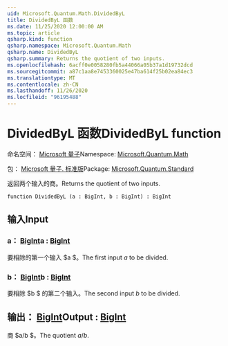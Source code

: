 ```yaml
---
uid: Microsoft.Quantum.Math.DividedByL
title: DividedByL 函数
ms.date: 11/25/2020 12:00:00 AM
ms.topic: article
qsharp.kind: function
qsharp.namespace: Microsoft.Quantum.Math
qsharp.name: DividedByL
qsharp.summary: Returns the quotient of two inputs.
ms.openlocfilehash: 6acff0e0058280fb5a44066a05b37a1d19732dcd
ms.sourcegitcommit: a87c1aa8e7453360025e47ba614f25b02ea84ec3
ms.translationtype: MT
ms.contentlocale: zh-CN
ms.lasthandoff: 11/26/2020
ms.locfileid: "96195488"
---
```

# <a name="dividedbyl-function"></a><span data-ttu-id="2349e-102">DividedByL 函数</span><span class="sxs-lookup"><span data-stu-id="2349e-102">DividedByL function</span></span>

<span data-ttu-id="2349e-103">命名空间： [Microsoft 量子](xref:Microsoft.Quantum.Math)</span><span class="sxs-lookup"><span data-stu-id="2349e-103">Namespace: [Microsoft.Quantum.Math](xref:Microsoft.Quantum.Math)</span></span>

<span data-ttu-id="2349e-104">包： [Microsoft 量子. 标准版](https://nuget.org/packages/Microsoft.Quantum.Standard)</span><span class="sxs-lookup"><span data-stu-id="2349e-104">Package: [Microsoft.Quantum.Standard](https://nuget.org/packages/Microsoft.Quantum.Standard)</span></span>


<span data-ttu-id="2349e-105">返回两个输入的商。</span><span class="sxs-lookup"><span data-stu-id="2349e-105">Returns the quotient of two inputs.</span></span>

```qsharp
function DividedByL (a : BigInt, b : BigInt) : BigInt
```


## <a name="input"></a><span data-ttu-id="2349e-106">输入</span><span class="sxs-lookup"><span data-stu-id="2349e-106">Input</span></span>

### <a name="a--bigint"></a><span data-ttu-id="2349e-107">a： [BigInt](xref:microsoft.quantum.lang-ref.bigint)</span><span class="sxs-lookup"><span data-stu-id="2349e-107">a : [BigInt](xref:microsoft.quantum.lang-ref.bigint)</span></span>

<span data-ttu-id="2349e-108">要相除的第一个输入 $a $。</span><span class="sxs-lookup"><span data-stu-id="2349e-108">The first input $a$ to be divided.</span></span>


### <a name="b--bigint"></a><span data-ttu-id="2349e-109">b： [BigInt](xref:microsoft.quantum.lang-ref.bigint)</span><span class="sxs-lookup"><span data-stu-id="2349e-109">b : [BigInt](xref:microsoft.quantum.lang-ref.bigint)</span></span>

<span data-ttu-id="2349e-110">要相除 $b $ 的第二个输入。</span><span class="sxs-lookup"><span data-stu-id="2349e-110">The second input $b$ to be divided.</span></span>



## <a name="output--bigint"></a><span data-ttu-id="2349e-111">输出： [BigInt](xref:microsoft.quantum.lang-ref.bigint)</span><span class="sxs-lookup"><span data-stu-id="2349e-111">Output : [BigInt](xref:microsoft.quantum.lang-ref.bigint)</span></span>

<span data-ttu-id="2349e-112">商 $a/b $。</span><span class="sxs-lookup"><span data-stu-id="2349e-112">The quotient $a / b$.</span></span>